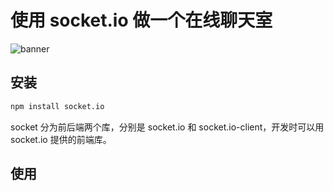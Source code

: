 # 使用 socket.io 做一个在线聊天室

![banner](/img/blog/socketio.png)

## 安装

```sh
npm install socket.io
```

socket 分为前后端两个库，分别是 socket.io 和 socket.io-client，开发时可以用 socket.io 提供的前端库。

## 使用

<Valine></Valine>

